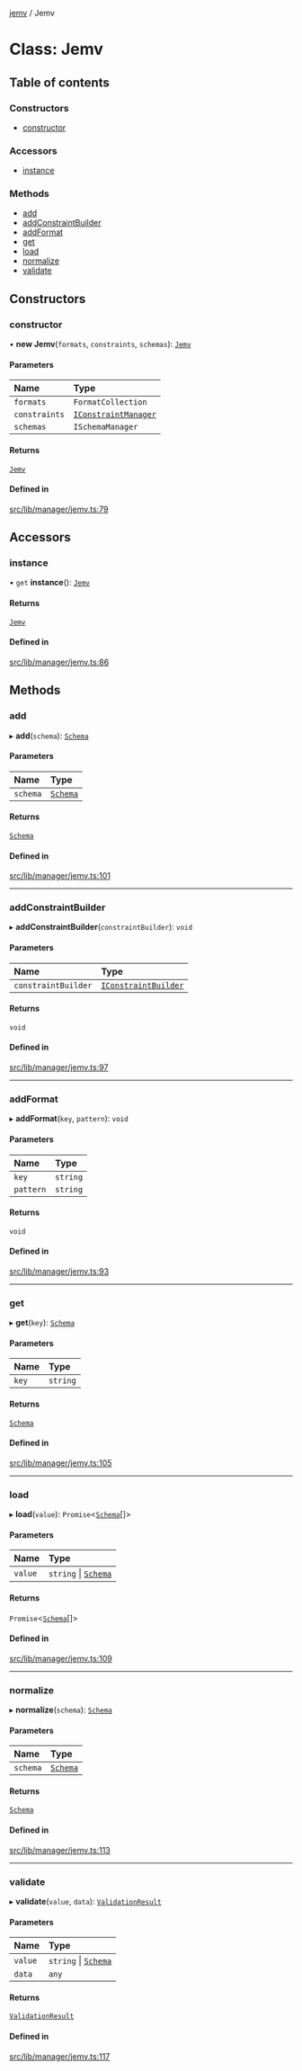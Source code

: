 [jemv](../README.md) / Jemv

# Class: Jemv

## Table of contents

### Constructors

- [constructor](Jemv.md#constructor)

### Accessors

- [instance](Jemv.md#instance)

### Methods

- [add](Jemv.md#add)
- [addConstraintBuilder](Jemv.md#addconstraintbuilder)
- [addFormat](Jemv.md#addformat)
- [get](Jemv.md#get)
- [load](Jemv.md#load)
- [normalize](Jemv.md#normalize)
- [validate](Jemv.md#validate)

## Constructors

### constructor

• **new Jemv**(`formats`, `constraints`, `schemas`): [`Jemv`](Jemv.md)

#### Parameters

| Name | Type |
| :------ | :------ |
| `formats` | `FormatCollection` |
| `constraints` | [`IConstraintManager`](../interfaces/IConstraintManager.md) |
| `schemas` | `ISchemaManager` |

#### Returns

[`Jemv`](Jemv.md)

#### Defined in

[src/lib/manager/jemv.ts:79](https://github.com/data7expressions/jemv/blob/8fc7e43bbe8003ed3c89190ec9032f686bac5421/src/lib/manager/jemv.ts#L79)

## Accessors

### instance

• `get` **instance**(): [`Jemv`](Jemv.md)

#### Returns

[`Jemv`](Jemv.md)

#### Defined in

[src/lib/manager/jemv.ts:86](https://github.com/data7expressions/jemv/blob/8fc7e43bbe8003ed3c89190ec9032f686bac5421/src/lib/manager/jemv.ts#L86)

## Methods

### add

▸ **add**(`schema`): [`Schema`](../interfaces/Schema.md)

#### Parameters

| Name | Type |
| :------ | :------ |
| `schema` | [`Schema`](../interfaces/Schema.md) |

#### Returns

[`Schema`](../interfaces/Schema.md)

#### Defined in

[src/lib/manager/jemv.ts:101](https://github.com/data7expressions/jemv/blob/8fc7e43bbe8003ed3c89190ec9032f686bac5421/src/lib/manager/jemv.ts#L101)

___

### addConstraintBuilder

▸ **addConstraintBuilder**(`constraintBuilder`): `void`

#### Parameters

| Name | Type |
| :------ | :------ |
| `constraintBuilder` | [`IConstraintBuilder`](../interfaces/IConstraintBuilder.md) |

#### Returns

`void`

#### Defined in

[src/lib/manager/jemv.ts:97](https://github.com/data7expressions/jemv/blob/8fc7e43bbe8003ed3c89190ec9032f686bac5421/src/lib/manager/jemv.ts#L97)

___

### addFormat

▸ **addFormat**(`key`, `pattern`): `void`

#### Parameters

| Name | Type |
| :------ | :------ |
| `key` | `string` |
| `pattern` | `string` |

#### Returns

`void`

#### Defined in

[src/lib/manager/jemv.ts:93](https://github.com/data7expressions/jemv/blob/8fc7e43bbe8003ed3c89190ec9032f686bac5421/src/lib/manager/jemv.ts#L93)

___

### get

▸ **get**(`key`): [`Schema`](../interfaces/Schema.md)

#### Parameters

| Name | Type |
| :------ | :------ |
| `key` | `string` |

#### Returns

[`Schema`](../interfaces/Schema.md)

#### Defined in

[src/lib/manager/jemv.ts:105](https://github.com/data7expressions/jemv/blob/8fc7e43bbe8003ed3c89190ec9032f686bac5421/src/lib/manager/jemv.ts#L105)

___

### load

▸ **load**(`value`): `Promise`\<[`Schema`](../interfaces/Schema.md)[]\>

#### Parameters

| Name | Type |
| :------ | :------ |
| `value` | `string` \| [`Schema`](../interfaces/Schema.md) |

#### Returns

`Promise`\<[`Schema`](../interfaces/Schema.md)[]\>

#### Defined in

[src/lib/manager/jemv.ts:109](https://github.com/data7expressions/jemv/blob/8fc7e43bbe8003ed3c89190ec9032f686bac5421/src/lib/manager/jemv.ts#L109)

___

### normalize

▸ **normalize**(`schema`): [`Schema`](../interfaces/Schema.md)

#### Parameters

| Name | Type |
| :------ | :------ |
| `schema` | [`Schema`](../interfaces/Schema.md) |

#### Returns

[`Schema`](../interfaces/Schema.md)

#### Defined in

[src/lib/manager/jemv.ts:113](https://github.com/data7expressions/jemv/blob/8fc7e43bbe8003ed3c89190ec9032f686bac5421/src/lib/manager/jemv.ts#L113)

___

### validate

▸ **validate**(`value`, `data`): [`ValidationResult`](../interfaces/ValidationResult.md)

#### Parameters

| Name | Type |
| :------ | :------ |
| `value` | `string` \| [`Schema`](../interfaces/Schema.md) |
| `data` | `any` |

#### Returns

[`ValidationResult`](../interfaces/ValidationResult.md)

#### Defined in

[src/lib/manager/jemv.ts:117](https://github.com/data7expressions/jemv/blob/8fc7e43bbe8003ed3c89190ec9032f686bac5421/src/lib/manager/jemv.ts#L117)
